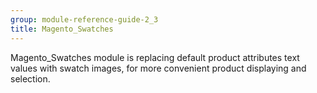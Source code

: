 ```yaml
---
group: module-reference-guide-2_3
title: Magento_Swatches
---
```


Magento_Swatches module is replacing default product attributes text values with swatch images, for more convenient product displaying and selection.

